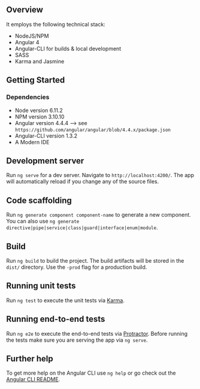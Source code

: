 ## Overview
It employs the following technical stack:

 - NodeJS/NPM
 - Angular 4
 - Angular-CLI for builds & local development
 - SASS
 - Karma and Jasmine

## Getting Started
### Dependencies
 - Node version 6.11.2
 - NPM version 3.10.10
 - Angular version 4.4.4 --> see `https://github.com/angular/angular/blob/4.4.x/package.json`
 - Angular-CLI version 1.3.2
 - A Modern IDE

## Development server

Run `ng serve` for a dev server. Navigate to `http://localhost:4200/`. The app will automatically reload if you change any of the source files.

## Code scaffolding

Run `ng generate component component-name` to generate a new component. You can also use `ng generate directive|pipe|service|class|guard|interface|enum|module`.

## Build

Run `ng build` to build the project. The build artifacts will be stored in the `dist/` directory. Use the `-prod` flag for a production build.

## Running unit tests

Run `ng test` to execute the unit tests via [Karma](https://karma-runner.github.io).

## Running end-to-end tests

Run `ng e2e` to execute the end-to-end tests via [Protractor](http://www.protractortest.org/).
Before running the tests make sure you are serving the app via `ng serve`.

## Further help

To get more help on the Angular CLI use `ng help` or go check out the [Angular CLI README](https://github.com/angular/angular-cli/blob/master/README.md).
